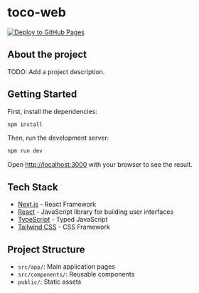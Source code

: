 # toco-web

[![Deploy to GitHub Pages](https://github.com/dcolombres/toco-web/actions/workflows/deploy.yml/badge.svg)](https://github.com/dcolombres/toco-web/actions/workflows/deploy.yml)

## About the project

TODO: Add a project description.

## Getting Started

First, install the dependencies:

```bash
npm install
```

Then, run the development server:

```bash
npm run dev
```

Open [http://localhost:3000](http://localhost:3000) with your browser to see the result.

## Tech Stack

*   [Next.js](https://nextjs.org/) - React Framework
*   [React](https://reactjs.org/) - JavaScript library for building user interfaces
*   [TypeScript](https://www.typescriptlang.org/) - Typed JavaScript
*   [Tailwind CSS](https://tailwindcss.com/) - CSS Framework

## Project Structure

*   `src/app/`: Main application pages
*   `src/components/`: Reusable components
*   `public/`: Static assets